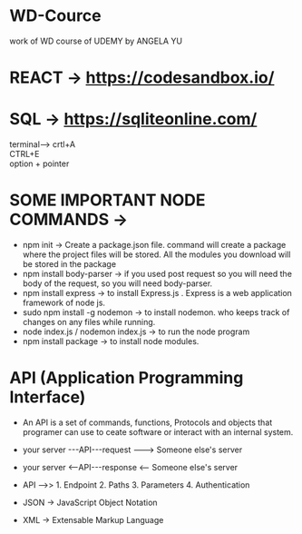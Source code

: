# WD-Cource

work of WD course of UDEMY by ANGELA YU

# REACT -> https://codesandbox.io/

# SQL -> https://sqliteonline.com/

terminal-->
crtl+A  
 CTRL+E  
 option + pointer


# SOME IMPORTANT NODE COMMANDS ->

* npm init -> Create a package.json file. command will create a package where the project files will be stored. All the modules you download will be stored in the package
* npm install body-parser ->  if you used post request so you will need the body of the request, so you will need body-parser.
* npm install express -> to install Express.js . Express is a web application framework of node js.
* sudo npm install -g nodemon -> to install nodemon. who keeps track of changes on any files while running.
* node index.js / nodemon index.js -> to run the node program
* npm install package   -> to install node modules.



# API  (Application Programming Interface)
* An API is a set of commands, functions, Protocols and objects that programer can use to ceate software or interact with an internal system.
* your server ---API---request ---> Someone else's server
* your server <--API---response <-- Someone else's server

* API -->> 1. Endpoint 2. Paths 3. Parameters 4. Authentication
* JSON -> JavaScript Object Notation
* XML -> Extensable Markup Language